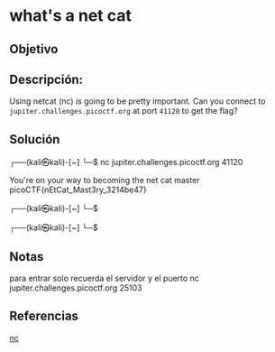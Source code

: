 # what's a net cat

## Objetivo 

## Descripción:
Using netcat (nc) is going to be pretty important. Can you connect to `jupiter.challenges.picoctf.org` at port `41120` to get the flag?


## Solución 
┌──(kali㉿kali)-[~]
└─$  nc jupiter.challenges.picoctf.org 41120

You're on your way to becoming the net cat master
picoCTF{nEtCat_Mast3ry_3214be47}
                                                                             
┌──(kali㉿kali)-[~]
└─$ 
                                                                             
┌──(kali㉿kali)-[~]
└─$ 

## Notas
para entrar solo recuerda el servidor y el puerto
nc jupiter.challenges.picoctf.org 25103

## Referencias
[nc](https://linux.die.net/man/1/nc)